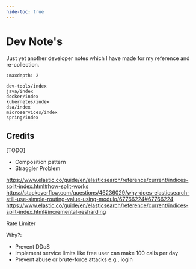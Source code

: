 ```yaml
---
hide-toc: true
---
```


# Dev Note's

Just yet another developer notes which I have made for my reference and re-collection.

```{toctree}
:maxdepth: 2

dev-tools/index
java/index
docker/index
kubernetes/index
dsa/index
microservices/index
spring/index
```

## Credits

[TODO]

- Composition pattern
- Straggler Problem

https://www.elastic.co/guide/en/elasticsearch/reference/current/indices-split-index.html#how-split-works
https://stackoverflow.com/questions/46236029/why-does-elasticsearch-still-use-simple-routing-value-using-modulo/67766224#67766224
https://www.elastic.co/guide/en/elasticsearch/reference/current/indices-split-index.html#incremental-resharding

Rate Limiter

Why?:

- Prevent DDoS
- Implement service limits like free user can make 100 calls per day
- Prevent abuse or brute-force attacks e.g., login
